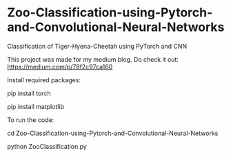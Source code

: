 # Zoo-Classification-using-Pytorch-and-Convolutional-Neural-Networks
Classification of Tiger-Hyena-Cheetah using PyTorch and CNN

This project was made for my medium blog. Do check it out: https://medium.com/p/78f2c97ca160


Install required packages:

pip install torch

pip install matplotlib


To run the code:

cd Zoo-Classification-using-Pytorch-and-Convolutional-Neural-Networks

python ZooClassification.py
